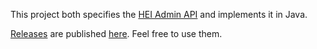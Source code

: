 This project both specifies the
[HEI Admin API](https://petstore.swagger.io/?url=https://raw.githubusercontent.com/hei-school/hei-admin-api/dev/docs/api.yaml)
and implements it in Java.

[Releases](https://github.com/hei-school/hei-admin-api/releases) are published [here](https://gallery.ecr.aws/q6i6y5o4/hei-admin-api). Feel free to use them.
